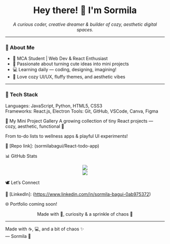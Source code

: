 <h1 align="center">Hey there! 🌸 I'm Sormila</h1>
<p align="center">
  <em>A curious coder, creative dreamer & builder of cozy, aesthetic digital spaces.</em>  
</p>

---

### 🌼 About Me

- 🌷 MCA Student | Web Dev & React Enthusiast
- 🎨 Passionate about turning cute ideas into mini projects
- 💻 Learning daily — coding, designing, imagining!
- 🌸 Love cozy UI/UX, fluffy themes, and aesthetic vibes

---

### 🌸 Tech Stack


Languages:   JavaScript, Python, HTML5, CSS3  
Frameworks:  React.js, Electron
Tools:       Git, GitHub, VSCode, Canva, Figma  

🧁 My Mini Project Gallery
A growing collection of tiny React projects — cozy, aesthetic, functional 💖

From to-do lists to wellness apps & playful UI experiments!

🧪 [Repo link]: (sormilabagui/React-todo-app)

📊 GitHub Stats
<p align="center"> <img src="https://github-readme-stats.vercel.app/api?username=sormilabagui&show_icons=true&theme=tokyonight" /> <br> <img src="https://github-readme-streak-stats.herokuapp.com/?user=sormilabagui&theme=tokyonight" /> </p>
🕊 Let’s Connect

💼 [LinkedIn]: (https://www.linkedin.com/in/sormila-bagui-0ab975372)

🌐 Portfolio coming soon!

<p align="center"> Made with 💜, curiosity & a sprinkle of chaos 🌙 </p> 

---

Made with ☕, 💻, and a bit of chaos ✨  
— Sormila 🌼
